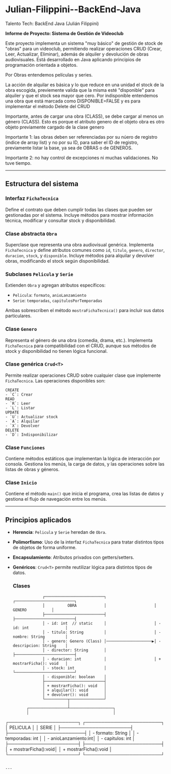 # Julian-Filippini--BackEnd-Java
Talento Tech: BackEnd Java (Julián Filippini)

**Informe de Proyecto: Sistema de Gestión de Videoclub**

Este proyecto implementa un sistema "muy básico" de gestión de stock de "obras" para un videoclub, permitiendo realizar operaciones CRUD (Crear, Leer, Actualizar, Eliminar), además de alquiler y devolución de obras audiovisuales. Está desarrollado en Java aplicando principios de programación orientada a objetos.

Por Obras entendemos películas y series.

La acción de alquilar es básica y lo que reduce en una unidad el stock de la obra escogida, previemente valida que la misma esté "disponible" para alquiler y que el stock sea mayor que cero.
Por indisponible entendemos una obra que está marcada como DISPONIBLE=FALSE y es para implementar el método Delete del CRUD

Importante, antes de cargar una obra (CLASS), se debe cargar al menos un género (CLASS). Esto es porque el atributo genero de el objeto obra es otro objeto previamente cargado de la clase genero

Importante 1: las obras deben ser referenciadas por su núero de registro (indice de array list) y no por su ID, para saber el ID de registro, previamente listar la base, ya sea de OBRAS o de GENEROS. 

Importante 2: no hay control de excepciones ni muchas validaciones. No tuve tiempo.

---

## Estructura del sistema

### Interfaz `FichaTecnica`
Define el contrato que deben cumplir todas las clases que pueden ser gestionadas por el sistema. Incluye métodos para mostrar información técnica, modificar y consultar stock y disponibilidad.

### Clase abstracta `Obra`
Superclase que representa una obra audiovisual genérica. Implementa `FichaTecnica` y define atributos comunes como `id`, `titulo`, `genero`, `director`, `duracion`, `stock`, y `disponible`. Incluye métodos para alquilar y devolver obras, modificando el stock según disponibilidad.

### Subclases `Pelicula` y `Serie`
Extienden `Obra` y agregan atributos específicos:
- `Pelicula`: `formato`, `anioLanzamiento`
- `Serie`: `temporadas`, `capitulosPorTemporadas`

Ambas sobrescriben el método `mostraFichaTecnica()` para incluir sus datos particulares.

### Clase `Genero`
Representa el género de una obra (comedia, drama, etc.). Implementa `FichaTecnica` para compatibilidad con el CRUD, aunque sus métodos de stock y disponibilidad no tienen lógica funcional.

### Clase genérica `Crud<T>`
Permite realizar operaciones CRUD sobre cualquier clase que implemente `FichaTecnica`. Las operaciones disponibles son:

    CREATE
    - `C`: Crear
    READ 
    - `R`: Leer
    - `L`: Listar
    UPDATE 
    - `U`: Actualizar stock
    - `A`: Alquilar
    - `X`: Devolver
    DELETE
    - `D`: Indisponibilizar

### Clase `Funciones`
Contiene métodos estáticos que implementan la lógica de interacción por consola. Gestiona los menús, la carga de datos, y las operaciones sobre las listas de obras y géneros.

### Clase `Inicio`
Contiene el método `main()` que inicia el programa, crea las listas de datos y gestiona el flujo de navegación entre los menús.

---

## Principios aplicados

- **Herencia**: `Pelicula` y `Serie` heredan de `Obra`.
- **Polimorfismo**: Uso de la interfaz `FichaTecnica` para tratar distintos tipos de objetos de forma uniforme.
- **Encapsulamiento**: Atributos privados con getters/setters.
- **Genéricos**: `Crud<T>` permite reutilizar lógica para distintos tipos de datos.

  ### Clases
  ```text
               ┌──────────────────────────┐                     ┌──────────────────────────┐
               │          OBRA            │                     │         GENERO           │
               ├──────────────────────────┤                     ├──────────────────────────┤
               │ - id: int  // static     │                     │ - id: int                │
               │ - titulo: String         │                     │ - nombre: String         │
               │ - genero: Genero (Class) │────────────────────▶│ - descripcion: String    │
               │ - director: String       │                     ├──────────────────────────┤
               │ - duracion: int          │                     │ + mostrarFicha(): void   │
               │ - stock: int             │                     └──────────────────────────┘
               │ - disponible: boolean    │
               ├──────────────────────────┤
               │ + mostrarFicha(): void   │
               │ + alquilar(): void       │
               │ + devolver(): void       │
               └──────────┬───────────────┘
                          │
        ┌─────────────────┴───────────────────┐
        │                                     │
┌──────────────────────┐             ┌────────────────────────┐
│      PELICULA        │             │         SERIE          │
├──────────────────────┤             ├────────────────────────┤
│ - formato: String    │             │ - temporadas: int      │
│ - anioLanzamiento:int│             │ - capitulos: int       │
├──────────────────────┤             ├────────────────────────┤
│ + mostrarFicha():void│             │ + mostrarFicha():void  │
└──────────────────────┘             └────────────────────────┘


```

---


